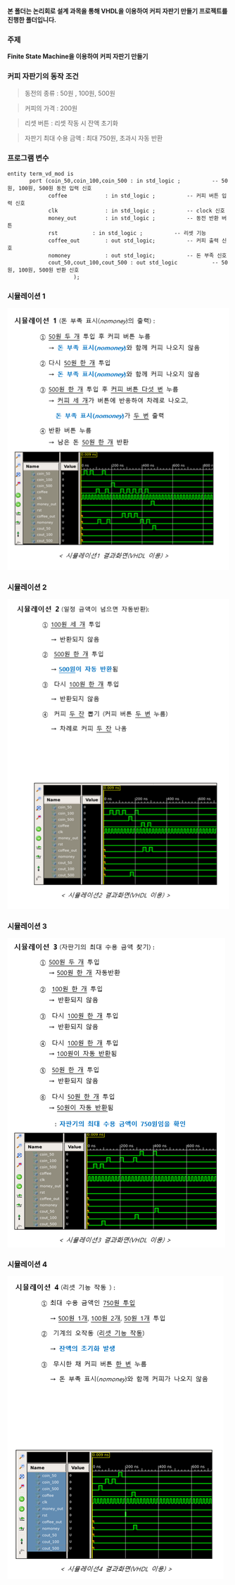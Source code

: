 **본 폴더는 논리회로 설계 과목을 통해 VHDL을 이용하여 커피 자판기 만들기 프로젝트를 진행한 폴더입니다.**  


### 주제

  **Finite State Machine을 이용하여 커피 자판기 만들기**
  


### 커피 자판기의 동작 조건
 > 동전의 종류 : 50원 , 100원, 500원  
 
 > 커피의 가격 : 200원  
 
 > 리셋 버튼 : 리셋 작동 시 잔액 초기화  
 
 > 자판기 최대 수용 금액 : 최대 750원, 초과시 자동 반환  
 
### 프로그램 변수  

   ```
   entity term_vd_mod is
          port (coin_50,coin_100,coin_500 : in std_logic ;          -- 50원, 100원, 500원 동전 입력 신호  
                coffee			  : in std_logic ;          -- 커피 버튼 입력 신호  
                clk 			  : in std_logic ;          -- clock 신호
                money_out		  : in std_logic ;          -- 동전 반환 버튼  
                rst			  : in std_logic ;          -- 리셋 기능 
                coffee_out		  : out std_logic;          -- 커피 출력 신호  
                nomoney			  : out std_logic;          -- 돈 부족 신호
                cout_50,cout_100,cout_500 : out std_logic           -- 50원, 100원, 500원 반환 신호   				  			  
				        );
   ```

### 시뮬레이션 1

![simul1](images/simul1.PNG)


### 시뮬레이션 2

![simul2](images/simul2.PNG)  


### 시뮬레이션 3

![simul3](images/simul3.PNG)  
  
  
### 시뮬레이션 4  

![simul4](images/simul4.PNG)





 
 
